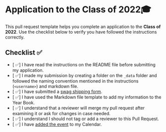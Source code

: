 # Application to the Class of 2022🎓

This pull request template helps you complete an application to the **Class of 2022**. Use the checklist below to verify you have followed the instructions correctly. 

## Checklist ✅

- [ ✅] I have read the instructions on the README file before submitting my application. 
- [ ✅] I made my submission by creating a folder on the `_data` folder and followed the naming convention mentioned in the instructions (`<username>`) and markdown file.
- [ ✅] I have submitted a [swag shipping form](https://airtable.com/shrVMo8ItH4wjsO9f).
- [ ✅] I have used the Markdown file template to add my information to the Year Book.
- [ ✅] I understand that a reviewer will merge my pull request after examining it or ask for changes in case needed.
- [ ✅] I understand I should not tag or add a reviewer to this Pull Request.
- [ ✅] I have [added the event](http://www.google.com/calendar/event?action=TEMPLATE&dates=20210605T160000Z%2F20210605T173000Z&text=GitHub%20Graduation%20%F0%9F%8E%93&location=https%3A%2F%2Fwww.twitch.tv%2Fgithubeducation&details=) to my Calendar.
